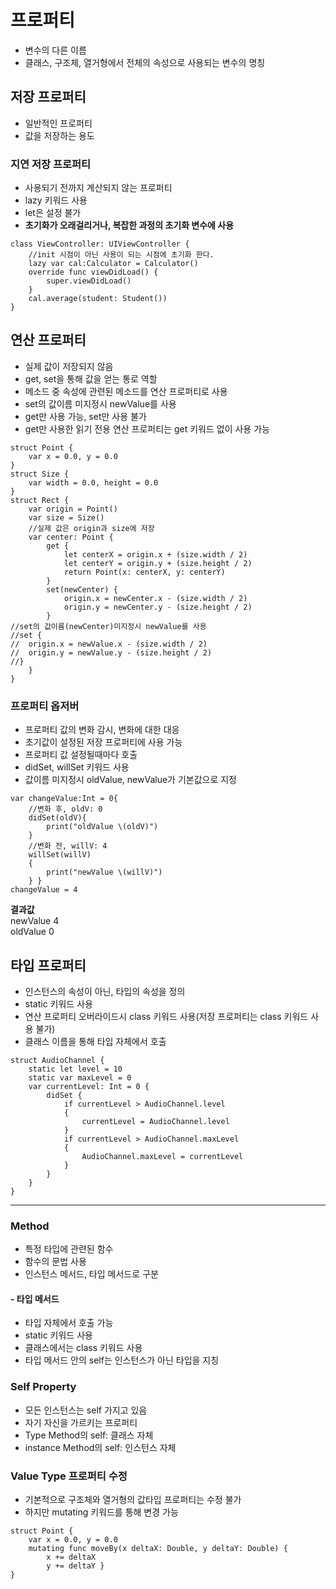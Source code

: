 # 프로퍼티
- 변수의 다른 이름
- 클래스, 구조체, 열거형에서 전체의 속성으로 사용되는 변수의 명칭

## 저장 프로퍼티
- 일반적인 프로퍼티
- 값을 저장하는 용도

### 지연 저장 프로퍼티
- 사용되기 전까지 계산되지 않는 프로퍼티
- lazy 키워드 사용
- let은 설정 불가
- **초기화가 오래걸리거나, 복잡한 과정의 초기화 변수에 사용**

```
class ViewController: UIViewController {
    //init 시점이 아닌 사용이 되는 시점에 초기화 한다.
    lazy var cal:Calculator = Calculator()
    override func viewDidLoad() {
        super.viewDidLoad()
    }
    cal.average(student: Student())
}
```

## 연산 프로퍼티
- 실제 값이 저장되지 않음
- get, set을 통해 값을 얻는 통로 역할
- 메소드 중 속성에 관련된 메소드를 연산 프로퍼티로 사용
- set의 값이름 미지정시 newValue를 사용
- get만 사용 가능, set만 사용 불가
- get만 사용한 읽기 전용 연산 프로퍼티는 get 키워드 없이 사용 가능

```
struct Point {
    var x = 0.0, y = 0.0
}    
struct Size {
    var width = 0.0, height = 0.0
}
struct Rect {
    var origin = Point()
    var size = Size() 
    //실제 값은 origin과 size에 저장
    var center: Point {
        get {
            let centerX = origin.x + (size.width / 2)
            let centerY = origin.y + (size.height / 2)
            return Point(x: centerX, y: centerY)
        }
        set(newCenter) {
            origin.x = newCenter.x - (size.width / 2)
            origin.y = newCenter.y - (size.height / 2)
        }
//set의 값이름(newCenter)미지정시 newValue를 사용
//set {
//	origin.x = newValue.x - (size.width / 2)
//	origin.y = newValue.y - (size.height / 2)
//}
    }
}
```

### 프로퍼티 옵저버
- 프로퍼티 값의 변화 감시, 변화에 대한 대응
- 초기값이 설정된 저장 프로퍼티에 사용 가능
- 프로퍼티 값 설정될때마다 호출
- didSet, willSet 키워드 사용
- 값이름 미지정시 oldValue, newValue가 기본값으로 지정

```
var changeValue:Int = 0{
	//변화 후, oldV: 0
    didSet(oldV){
        print("oldValue \(oldV)")
    }
    //변화 전, willV: 4
    willSet(willV)
    {
        print("newValue \(willV)")
    } }
changeValue = 4
```
**결과값**  
newValue 4  
oldValue 0


## 타입 프로퍼티
- 인스턴스의 속성이 아닌, 타입의 속성을 정의
- static 키워드 사용
- 연산 프로퍼티 오버라이드시 class 키워드 사용(저장 프로퍼티는 class 키워드 사용 불가)
- 클래스 이름을 통해 타입 자체에서 호출

```
struct AudioChannel {
    static let level = 10
    static var maxLevel = 0
    var currentLevel: Int = 0 {
        didSet {
            if currentLevel > AudioChannel.level
            {
                currentLevel = AudioChannel.level
            }
            if currentLevel > AudioChannel.maxLevel
            {
                AudioChannel.maxLevel = currentLevel
            }
        }
    }
}
```
---
### Method
- 특정 타입에 관련된 함수
- 함수의 문법 사용
- 인스턴스 메서드, 타입 메서드로 구분

#### - 타입 메서드
- 타입 자체에서 호출 가능
- static 키워드 사용
- 클래스에서는 class 키워드 사용
- 타입 메서드 안의 self는 인스턴스가 아닌 타입을 지칭

### Self Property
- 모든 인스턴스는 self 가지고 있음
- 자기 자신을 가르키는 프로퍼티
- Type Method의 self: 클래스 자체
- instance Method의 self: 인스턴스 자체

### Value Type 프로퍼티 수정
- 기본적으로 구조체와 열거형의 값타입 프로퍼티는 수정 불가
- 하지만 mutating 키워드를 통해 변경 가능

```
struct Point {
    var x = 0.0, y = 0.0
    mutating func moveBy(x deltaX: Double, y deltaY: Double) {
        x += deltaX
        y += deltaY }
}
```